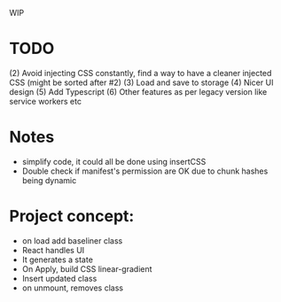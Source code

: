 WIP

# TODO
(2) Avoid injecting CSS constantly, find a way to have a cleaner injected CSS (might be sorted after #2)
(3) Load and save to storage
(4) Nicer UI design
(5) Add Typescript
(6) Other features as per legacy version like service workers etc

# Notes
- simplify code, it could all be done using insertCSS
- Double check if manifest's permission are OK due to chunk hashes being dynamic

# Project concept:
- on load add baseliner class
- React handles UI
- It generates a state
- On Apply, build CSS linear-gradient
- Insert updated class
- on unmount, removes class

